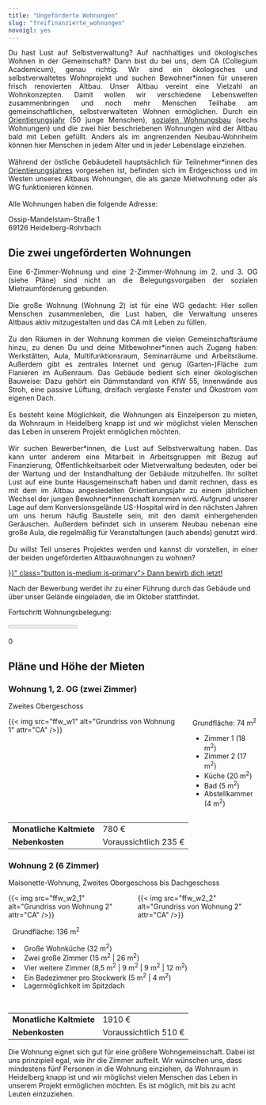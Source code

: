 ```yaml
---
title: "Ungeförderte Wohnungen"
slug: "freifinanzierte_wohnungen"
novoigl: yes
---
```


<p style="text-align:justify">
Du hast Lust auf Selbstverwaltung? Auf nachhaltiges und ökologisches Wohnen in der Gemeinschaft?
Dann bist du bei uns, dem CA (Collegium Academicum), genau richtig.
Wir sind ein ökologisches und selbstverwaltetes Wohnprojekt und suchen Bewohner*innen für unseren frisch renovierten Altbau.
Unser Altbau vereint eine Vielzahl an Wohnkonzepten. Damit wollen wir verschiedene Lebenswelten zusammenbringen und noch
mehr Menschen Teilhabe am gemeinschaftlichen, selbstverwalteten Wohnen ermöglichen.
Durch ein <a href="/orientierungsjahr">Orientierungsjahr</a> (50 junge Menschen),
<a href="/sozialer_mietwohnraum">sozialen Wohnungsbau</a> (sechs Wohnungen) und die zwei hier beschriebenen Wohnungen
wird der Altbau bald mit Leben gefüllt.
Anders als im angrenzenden Neubau-Wohnheim können hier Menschen in jedem Alter und in jeder Lebenslage einziehen.
<br><br>
Während der östliche Gebäudeteil hauptsächlich für Teilnehmer*innen des <a href="/orientierungsjahr">Orientierungsjahres</a> vorgesehen ist,
befinden sich im Erdgeschoss und im Westen unseres Altbaus Wohnungen, die als ganze Mietwohnung oder als WG funktionieren können.
<!--Außerdem können alle Bewohner*innen unseres Projektes von großen, vielseitig nutzbaren Gemeinschaftsflächen im Innen-
und Außenbereich unserer Gebäude profitieren.-->
<br><br>
Alle Wohnungen haben die folgende Adresse:

Ossip-Mandelstam-Straße 1 \
69126 Heidelberg-Rohrbach
</p>

## Die zwei ungeförderten Wohnungen

<p style="text-align:justify">
Eine 6-Zimmer-Wohnung und eine 2-Zimmer-Wohnung im 2. und 3. OG (siehe Pläne) sind
nicht an die Belegungsvorgaben der sozialen Mietraumförderung gebunden.
<br><br>
Die große Wohnung (Wohnung 2) ist für eine WG gedacht: Hier sollen Menschen zusammenleben, die Lust haben, die Verwaltung
unseres Altbaus aktiv mitzugestalten und das CA mit Leben zu füllen.
<br><br>
Zu den Räumen in der Wohnung kommen die vielen Gemeinschaftsräume hinzu, zu denen Du und deine Mitbewohner*innen auch Zugang haben:
Werkstätten, Aula, Multifunktionsraum, Seminarräume und Arbeitsräume.
Außerdem gibt es zentrales Internet und genug (Garten-)Fläche zum Flanieren im Außenraum.
Das Gebäude bedient sich einer ökologischen Bauweise: Dazu gehört ein Dämmstandard von KfW 55, Innenwände aus Stroh,
eine passive Lüftung, dreifach verglaste Fenster und Ökostrom vom eigenen Dach.
<br><br>
Es besteht keine Möglichkeit, die Wohnungen als Einzelperson zu mieten, da Wohnraum in Heidelberg knapp ist und wir
möglichst vielen Menschen das Leben in unserem Projekt ermöglichen möchten.
<br><br>
Wir suchen Bewerber*innen, die Lust auf Selbstverwaltung haben.
Das kann unter anderem eine Mitarbeit in Arbeitsgruppen mit Bezug auf Finanzierung, Öffentlichkeitsarbeit oder
Mietverwaltung bedeuten, oder bei der Wartung und der Instandhaltung der Gebäude mitzuhelfen.
Ihr solltet Lust auf eine bunte Hausgemeinschaft haben und damit rechnen, dass es mit dem im Altbau angesiedelten
Orientierungsjahr zu einem jährlichen Wechsel der jungen Bewohner*innenschaft kommen wird.
Aufgrund unserer Lage auf dem Konversionsgelände US-Hospital wird in den nächsten Jahren um uns herum häufig
Baustelle sein, mit den damit einhergehenden Geräuschen.
Außerdem befindet sich in unserem Neubau nebenan eine große Aula, die regelmäßig für Veranstaltungen (auch abends) genutzt wird.
<br><br>
Du willst Teil unseres Projektes werden und kannst dir vorstellen, in einer der beiden ungeförderten Altbauwohnungen zu wohnen?
</p>

<div class="buttons is-centered">
    <a href="{{< relref "/bewerbung_ffw" >}}" class="button is-medium is-primary">
        <span class="icon">
            <i class="icon-home"></i>
        </span>
        <span>Dann bewirb dich jetzt!</span>
    </a>
</div>

Nach der Bewerbung werdet ihr zu einer Führung durch das Gebäude und über unser Gelände eingeladen, die im Oktober stattfindet.


Fortschritt Wohnungsbelegung:
<div class="progress-wrapperEinzug">
  <progress class="progress is-large is-primary" value="0" max="10"></progress>
  <p class="progress-value has-text-white" style="--progressing: 5;">0</p>
</div>

## Pläne und Höhe der Mieten

### Wohnung 1, 2. OG (zwei Zimmer)
Zweites Obergeschoss
<p style="text-align:justify">

<div class="columns">
  <div class="column">
    {{< img src="ffw_w1" alt="Grundriss von Wohnung 1" attr="CA" />}}
  </div>
  <div class="column">
  Grundfläche: 74 m<sup>2</sup>
  <ul>
    <li>Zimmer 1 (18 m<sup>2</sup>)</li>
    <li>Zimmer 2 (17 m<sup>2</sup>)</li>
    <li>Küche (20 m<sup>2</sup>)</li>
    <li>Bad (5 m<sup>2</sup>)</li>
    <li>Abstellkammer (4 m<sup>2</sup>)</li>
  </ul>
  </div>
</div>

|||
|--------------------------|------------------------------------------------------------------------|
|**Monatliche Kaltmiete**|780 €|
|**Nebenkosten**|Voraussichtlich 235 €|


### Wohnung 2 (6 Zimmer)
Maisonette-Wohnung, Zweites Obergeschoss bis Dachgeschoss
<p style="text-align:justify">

<div class="columns">
  <div class="column">
    {{< img src="ffw_w2_1" alt="Grundriss von Wohnung 2" attr="CA" />}}
  </div>
  <div class="column">
    {{< img src="ffw_w2_2" alt="Grundriss von Wohnung 2" attr="CA" />}}
  </div>
</div>

<div style="text-indent:8px;">

  Grundfläche: 136 m<sup>2</sup>

  <ul>
    <li>Große Wohnküche (32 m<sup>2</sup>)</li>
    <li>Zwei große Zimmer (15 m<sup>2</sup> | 26 m<sup>2</sup>)</li>
    <li>Vier weitere Zimmer (8,5 m<sup>2</sup> | 9 m<sup>2</sup> | 9 m<sup>2</sup> | 12 m<sup>2</sup>)</li>
    <li>Ein Badezimmer pro Stockwerk (5 m<sup>2</sup> | 4 m<sup>2</sup>)</li>
    <li>Lagermöglichkeit im Spitzdach</li>
  </ul>
</div>

<br>

|||
|--------------------------|------------------------------------------------------------------------|
|**Monatliche Kaltmiete**|1910 €|
|**Nebenkosten**|Voraussichtlich 510 €|

Die Wohnung eignet sich gut für eine größere Wohngemeinschaft. Dabei ist uns prinzipiell egal, wie ihr die Zimmer aufteilt.
Wir wünschen uns, dass mindestens fünf Personen in die Wohnung einziehen, da Wohnraum in Heidelberg knapp ist und wir
möglichst vielen Menschen das Leben in unserem Projekt ermöglichen möchten.
Es ist möglich, mit bis zu acht Leuten einzuziehen.
